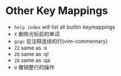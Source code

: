 # Other Key Mappings
* `help index` will list all builtin keymappings
* `X` 删除光标前的单词
* `gcgc` 反注释连续的行(vim-commentary)
* `ZZ` same as :x
* `ZQ` same as :q!
* `ZA` same as :qa
* `U` 撤销整行的操作
